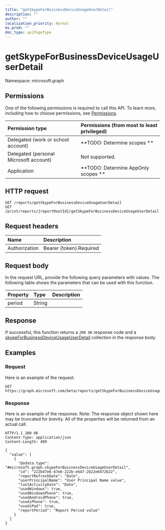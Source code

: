 ```yaml
---
title: "getSkypeForBusinessDeviceUsageUserDetail"
description: ""
author: ""
localization_priority: Normal
ms.prod: ""
doc_type: apiPageType
---
```


# getSkypeForBusinessDeviceUsageUserDetail

Namespace: microsoft.graph



## Permissions
One of the following permissions is required to call this API. To learn more, including how to choose permissions, see [Permissions](/concepts/permissions-reference.md).

|Permission type|Permissions (from most to least privileged)|
|:---|:---|
|Delegated (work or school account)|**TODO: Determine scopes **|
|Delegated (personal Microsoft account)|Not supported.|
|Application|**TODO: Determine AppOnly scopes **|

## HTTP request
<!-- {
  "blockType": "ignored"
}
-->
``` http
GET /reports/getSkypeForBusinessDeviceUsageUserDetail
GET /print/reports/{reportRootId}/getSkypeForBusinessDeviceUsageUserDetail
```

## Request headers
|Name|Description|
|:---|:---|
|Authorization|Bearer {token}.Required|

## Request body
In the request URL, provide the following query parameters with values.
The following table shows the parameters that can be used with this function.

|Property|Type|Description|
|:---|:---|:---|
|period|String||



## Response
If successful, this function returns a `200 OK` response code and a [skypeForBusinessDeviceUsageUserDetail](../resources/skypeforbusinessdeviceusageuserdetail.md) collection in the response body.

## Examples

### Request
Here is an example of the request.
<!-- {
  "blockType": "request",
  "name": "reportroot_getskypeforbusinessdeviceusageuserdetail"
}
-->
``` http
GET https://graph.microsoft.com/beta/reports/getSkypeForBusinessDeviceUsageUserDetail(period='parameterValue')
```

### Response
Here is an example of the response. Note: The response object shown here may be truncated for brevity. All of the properties will be returned from an actual call.
<!-- {
  "blockType": "response",
  "truncated": true,
  "@odata.type": "collection(microsoft.graph.skypeforbusinessdeviceusageuserdetail)"
}
-->
``` http
HTTP/1.1 200 OK
Content-Type: application/json
Content-Length: 489

{
  "value": [
    {
      "@odata.type": "#microsoft.graph.skypeForBusinessDeviceUsageUserDetail",
      "id": "222b47e6-47e6-222b-e647-2b22e6472b22",
      "reportRefreshDate": "Date",
      "userPrincipalName": "User Principal Name value",
      "lastActivityDate": "Date",
      "usedWindows": true,
      "usedWindowsPhone": true,
      "usedAndroidPhone": true,
      "usediPhone": true,
      "usediPad": true,
      "reportPeriod": "Report Period value"
    }
  ]
}
```

